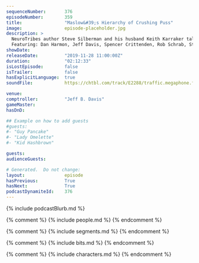 ```yaml
---
sequenceNumber:       376
episodeNumber:        359
title:                "Maslow&#39;s Hierarchy of Crushing Puss"
image:                episode-placeholder.jpg
description: >
  NeuroTribes author Steve Silberman and his husband Keith Karraker talk with us about Community and Harmontown's wide ranging fan base. Jeff and Dan share experiences with audience members from around the globe who made the trek to our penultimate episode. We've also got bowties, fish testicles, and even Bigger Dick Energy.
  Featuring: Dan Harmon, Jeff Davis, Spencer Crittenden, Rob Schrab, Steve Silberman and Keith Karraker.
showDate:             
releaseDate:          "2019-11-28 11:00:00Z"
duration:             "02:12:33"
isLostEpisode:        false
isTrailer:            false
hasExplicitLanguage:  true
soundFile:            https://chtbl.com/track/E2288/traffic.megaphone.fm/STA4966237251.mp3?updated=1596569303

venue:                
comptroller:          "Jeff B. Davis"
gameMaster:           
hasDnD:               

## Example on how to add guests
#guests:
#- "Guy Pancake"
#- "Lady Omelette"
#- "Kid Hashbrown"

guests:
audienceGuests:

# Generated.  Do not change:
layout:               episode
hasPrevious:          True
hasNext:              True
podcastDynamiteId:    376
---
```


{% include podcastBlurb.md %}

{% comment %}
{% include people.md %}
{% endcomment %}

{% comment %}
{% include segments.md %}
{% endcomment %}

{% comment %}
{% include bits.md %}
{% endcomment %}

{% comment %}
{% include characters.md %}
{% endcomment %}
